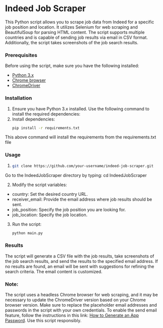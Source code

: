 # Indeed Job Scraper
This Python script allows you to scrape job data from Indeed for a specific job position and location. 
It utilizes Selenium for web scraping and BeautifulSoup for parsing HTML content. The script supports multiple countries and is capable of sending job results via email in CSV format. Additionally, the script takes screenshots of the job search results.


### Prerequisites
Before using the script, make sure you have the following installed:

- [Python 3.x](https://www.python.org/downloads/)
- [Chrome browser](https://www.google.com/chrome/)
- [ChromeDriver](https://chromedriver.chromium.org/downloads)


### Installation
1. Ensure you have Python 3.x installed. Use the following command to install the required dependencies:
2. Install dependencies:
    ```bash
    pip install -r requirements.txt
This above command will install the requirements from the requirements.txt file

### Usage
1. ```bash
   git clone https://github.com/your-username/indeed-job-scraper.git

Go to the IndeedJobScraper directory by typing: cd IndeedJobScraper
   
2. Modify the script variables:
- country: Set the desired country URL.
- receiver_email: Provide the email address where job results should be sent.
- job_position: Specify the job position you are looking for.
- job_location: Specify the job location.

3. Run the script:
   ```bash
   python main.py

### Results
The script will generate a CSV file with the job results, take screenshots of the job search results, and send the results to the specified email address.
If no results are found, an email will be sent with suggestions for refining the search criteria. The email content is customized.

### Note: 
The script uses a headless Chrome browser for web scraping, and it may be necessary to update the ChromeDriver version based on your Chrome browser version.
Make sure to replace the placeholder email addresses and passwords in the script with your own credentials.
To enable the send email feature, follow the instructions in this link: [How to Generate an App Password](https://support.google.com/mail/thread/205453566/how-to-generate-an-app-password?hl=en).
Use this script responsibly.
